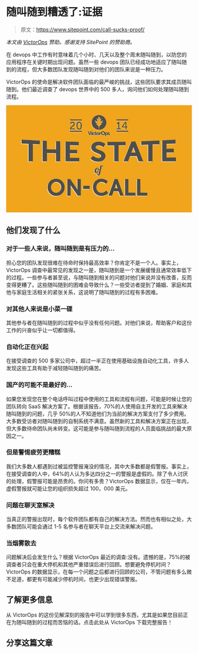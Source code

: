 # 随叫随到糟透了:证据

> 原文：<https://www.sitepoint.com/call-sucks-proof/>

*本文由 [VictorOps](http://victorops.com/?utm_source=Online%20Advertising&utm_medium=SitePoint%203rd%20party%20content&utm_campaign=SitePoint) 赞助。感谢支持 SitePoint 的赞助商。*

在 devops 中工作有时意味着几个小时、几天以及整个周末随叫随到，以防您的应用程序在关键时期出现问题。虽然一些 devops 团队已经成功地适应了随叫随到的流程，但大多数团队发现随叫随到对他们的团队来说是一种压力。

VictorOps 的使命是解决软件团队面临的最严峻的挑战，这些团队要求其成员随叫随到。他们最近调查了 devops 世界中的 500 多人，询问他们如何处理随叫随到流程。

![Screen Shot 2014-12-08 at 11.41.11 am](img/2461f512ebeac3324a4c3a7b49756890.png)

## 他们发现了什么

### 对于一些人来说，随叫随到是有压力的…

担心您的团队发现很难在待命时保持最高效率？你肯定不是一个人。事实上，VictorOps 调查中最常见的发现之一是，随叫随到是一个发展缓慢且通常效率低下的过程。一些参与者甚至说，与随叫随到相关的问题对他们来说并没有改善，反而变得更糟了。这些随叫随到的困难会导致什么？一些受访者提到了婚姻、家庭和其他与家庭生活相关的紧张关系，这说明了随叫随到的过程有多困难。

### 对其他人来说是小菜一碟

其他参与者在随叫随到的过程中似乎没有任何问题。对他们来说，帮助客户和这份工作的兴奋似乎让一切都值得。

### 自动化正在兴起

在接受调查的 500 多家公司中，超过一半正在使用基础设施自动化工具，许多人发现这些工具有助于减轻随叫随到的痛苦。

### 国产的可能不是最好的…

如果您发现您在整个电话呼叫过程中使用的工具和流程有问题，可能是时候让您的团队转向 SaaS 解决方案了。根据该报告，70%的人使用自主开发的工具来解决随叫随到的问题，几乎 50%的人不知道他们为当前的解决方案支付了多少费用。大多数受访者对随叫随到的自制系统不满意。虽然新的工具和解决方案正在出现，但大多数待命团队尚未转变。这可能是参与随叫随到流程的人员面临挑战的最大原因之一。

### 但是警惕疲劳更糟糕

我们大多数人都遇到过被监控警报淹没的情况，其中大多数都是假警报。事实上，在接受调查的人中，64%的人认为多达四分之一的警报是虚假的。除了令人讨厌的处理，假警报可能是昂贵的。你问有多贵？VictorOps 数据显示，仅在一年内，虚假警报就可能让您的组织损失超过 100，000 美元。

### 问题在聊天室解决

当真正的警报出现时，每个软件团队都有自己的解决方法。然而也有相似之处，大多数团队可能会通过 1-5 名参与者在聊天平台上交流来解决问题。

### 当烟雾散去

问题解决后会发生什么？根据 VictorOps 最近的调查:没有。遗憾的是，75%的被调查者只会在重大停机和其他严重错误后进行回顾。想要避免停机时间？VictorOps 的数据显示，在每一个问题之后都进行回顾的公司，不管问题有多么微不足道，都更有可能减少停机时间，也更少出现错误警报。

## 了解更多信息

从 VictorOps 的这份见解深刻的报告中可以学到很多东西，尤其是如果您目前正在为随叫随到的过程而苦恼的话。点击此处从 VictorOps 下载完整报告！

## 分享这篇文章